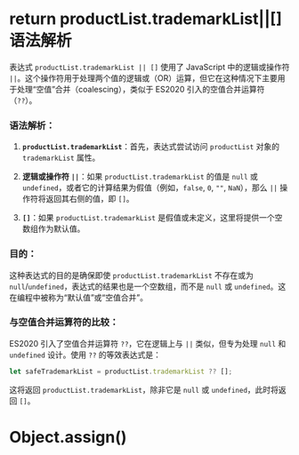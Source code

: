 # return productList.trademarkList||[]语法解析

表达式 `productList.trademarkList || []` 使用了 JavaScript 中的逻辑或操作符 `||`。这个操作符用于处理两个值的逻辑或（OR）运算，但它在这种情况下主要用于处理“空值”合并（coalescing），类似于 ES2020 引入的空值合并运算符（`??`）。

### 语法解析：

1. **`productList.trademarkList`**：首先，表达式尝试访问 `productList` 对象的 `trademarkList` 属性。

2. **逻辑或操作符 `||`**：如果 `productList.trademarkList` 的值是 `null` 或 `undefined`，或者它的计算结果为假值（例如，`false`, `0`, `""`, `NaN`），那么 `||` 操作符将返回其右侧的值，即 `[]`。

3. **`[]`**：如果 `productList.trademarkList` 是假值或未定义，这里将提供一个空数组作为默认值。

### 目的：

这种表达式的目的是确保即使 `productList.trademarkList` 不存在或为 `null`/`undefined`，表达式的结果也是一个空数组，而不是 `null` 或 `undefined`。这在编程中被称为“默认值”或“空值合并”。

### 与空值合并运算符的比较：

ES2020 引入了空值合并运算符 `??`，它在逻辑上与 `||` 类似，但专为处理 `null` 和 `undefined` 设计。使用 `??` 的等效表达式是：

```javascript
let safeTrademarkList = productList.trademarkList ?? [];
```

这将返回 `productList.trademarkList`，除非它是 `null` 或 `undefined`，此时将返回 `[]`。

# Object.assign()
